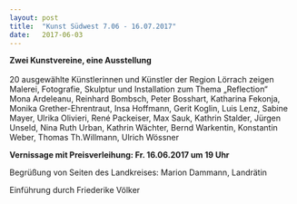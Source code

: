 ```yaml
---
layout: post
title:  "Kunst Südwest 7.06 - 16.07.2017"
date:   2017-06-03
---
```


**Zwei Kunstvereine, eine Ausstellung**  
<br/>
20 ausgewählte Künstlerinnen und Künstler der Region Lörrach zeigen Malerei, Fotografie, Skulptur und Installation zum Thema „Reflection“
<br/>
Mona Ardeleanu, Reinhard Bombsch, Peter Bosshart, Katharina Fekonja, Monika Grether-Ehrentraut, Insa Hoffmann, Gerit Koglin, Luis Lenz, Sabine Mayer, Ulrika Olivieri, René Packeiser, Max Sauk, Kathrin Stalder, Jürgen Unseld, Nina Ruth Urban, Kathrin Wächter, Bernd Warkentin, Konstantin Weber, Thomas Th.Willmann, Ulrich Wössner

 
**Vernissage mit Preisverleihung: Fr. 16.06.2017 um 19 Uhr**

Begrüßung von Seiten des Landkreises: Marion Dammann, Landrätin

Einführung durch Friederike  Völker

